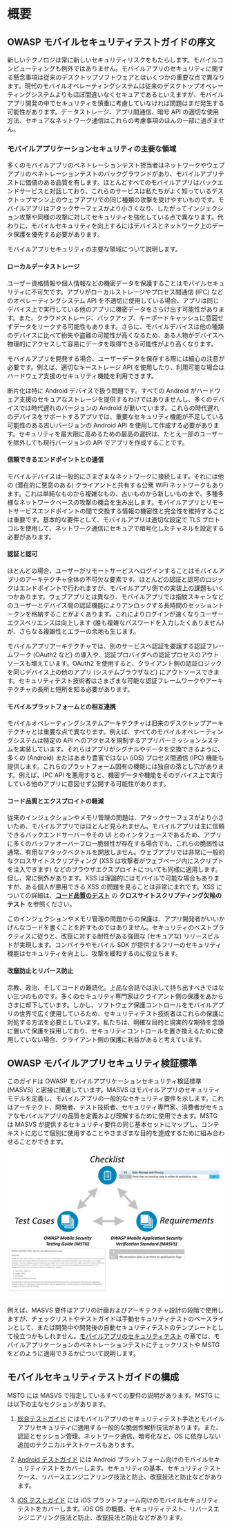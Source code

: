 # 概要

## OWASP モバイルセキュリティテストガイドの序文

新しいテクノロジは常に新しいセキュリティリスクをもたらします。モバイルコンピューティングも例外ではありません。モバイルアプリのセキュリティに関する懸念事項は従来のデスクトップソフトウェアとはいくつかの重要な点で異なります。現代のモバイルオペレーティングシステムは従来のデスクトップオペレーティングシステムよりもほぼ間違いなくセキュアであるといえますが、モバイルアプリ開発の中でセキュリティを慎重に考慮していなければ問題はまだ発生する可能性があります。データストレージ、アプリ間通信、暗号 API の適切な使用方法、セキュアなネットワーク通信はこれらの考慮事項のほんの一部に過ぎません。

### モバイルアプリケーションセキュリティの主要な領域

多くのモバイルアプリのペネトレーションテスト担当者はネットワークやウェブアプリのペネトレーションテストのバックグラウンドがあり、モバイルアプリテストに価値のある品質を有します。ほとんどすべてのモバイルアプリはバックエンドサービスと対話しており、これらのサービスは私たちがよく知っているデスクトップマシン上のウェブアプリでの同じ種類の攻撃を受けやすいものです。モバイルアプリはアタックサーフェスがより小さくなり、したがってインジェクション攻撃や同様の攻撃に対してセキュリティを強化している点で異なります。代わりに、モバイルセキュリティを向上するにはデバイスとネットワーク上のデータ保護を優先する必要があります。

モバイルアプリセキュリティの主要な領域について説明します。

#### ローカルデータストレージ

ユーザー資格情報や個人情報などの機密データを保護することはモバイルセキュリティに不可欠です。アプリがローカルストレージやプロセス間通信 (IPC) などのオペレーティングシステム API を不適切に使用している場合、アプリは同じデバイス上で実行している他のアプリに機密データをさらけ出す可能性があります。また、クラウドストレージ、バックアップ、キーボードキャッシュに意図せずデータをリークする可能性もあります。さらに、モバイルデバイスは他の種類のデバイスに比べて紛失や盗難の可能性が高くなるため、ある人物がデバイスへ物理的にアクセスして容易にデータを取得できる可能性がより高くなります。

モバイルアプリを開発する場合、ユーザーデータを保存する際には細心の注意が必要です。例えば、適切なキーストレージ API を使用したり、利用可能な場合はハードウェア支援のセキュリティ機能を利用できます。

断片化は特に Android デバイスで扱う問題です。すべての Android がハードウェア支援のセキュアなストレージを提供するわけではありませんし、多くのデバイスでは時代遅れのバージョンの Android が動いています。これらの時代遅れのデバイスをサポートするアプリでは、重要なセキュリティ機能が不足している可能性のある古いバージョンの Android API を使用して作成する必要があります。セキュリティを最大限に高めるための最高の選択は、たとえ一部のユーザーを除外しても現行バージョンの API でアプリを作成することです。

#### 信頼できるエンドポイントとの通信

モバイルデバイスは一般的にさまざまなネットワークに接続します。それには他の (潜在的に悪意のある) クライアントと共有する公衆 WiFi ネットワークもあります。これは単純なものから複雑なもの、古いものから新しいものまで、多種多様なネットワークベースの攻撃の機会を生み出します。モバイルアプリとリモートサービスエンドポイントの間で交換する情報の機密性と完全性を維持することは重要です。基本的な要件として、モバイルアプリは適切な設定で TLS プロトコルを使用して、ネットワーク通信にセキュアで暗号化したチャネルを設定する必要があります。

#### 認証と認可

ほとんどの場合、ユーザーがリモートサービスへログインすることはモバイルアプリのアーキテクチャ全体の不可欠な要素です。ほとんどの認証と認可のロジックはエンドポイントで行われますが、モバイルアプリ側での実装上の課題もいくつかあります。ウェブアプリとは異なり、モバイルアプリでは指紋スキャンなどのユーザーとデバイス間の認証機能によりアンロックする長時間のセッショントークンを格納することがよくあります。これによりログインが速くなりユーザーエクスペリエンスは向上します (誰も複雑なパスワードを入力したくありません) が、さらなる複雑性とエラーの余地も生じます。

モバイルアプリアーキテクチャでは、別のサービスへ認証を委譲する認証フレームワーク (OAuth2 など) の導入や、認証プロバイダへの認証プロセスのアウトソースも増えています。OAuth2 を使用すると、クライアント側の認証ロジックを同じデバイス上の他のアプリ (システムブラウザなど) にアウトソースできます。セキュリティテスト技術者はさまざまな可能な認証フレームワークやアーキテクチャの長所と短所を知る必要があります。

#### モバイルプラットフォームとの相互連携

モバイルオペレーティングシステムアーキテクチャは旧来のデスクトップアーキテクチャとは重要な点で異なります。例えば、すべてのモバイルオペレーティングシステムは特定の API へのアクセスを規制するアプリパーミッションシステムを実装しています。それらはアプリがシグナルやデータを交換できるように、多くの (Android) またはあまり豊富ではない (iOS) プロセス間通信 (IPC) 機能も提供します。これらのプラットフォーム固有の機能には独自の落とし穴があります。例えば、IPC API を悪用すると、機密データや機能をそのデバイス上で実行している他のアプリに意図せず公開する可能性があります。

#### コード品質とエクスプロイトの軽減

従来のインジェクションやメモリ管理の問題は、アタックサーフェスがより小さいため、モバイルアプリではほとんど見られません。モバイルアプリは主に信頼できるバックエンドサーバーやその UI とのインタフェースであるため、アプリに多くのバッファオーバーフロー脆弱性が存在する場合でも、これらの脆弱性は通常、有用なアタックベクトルを開放しません。ウェブアプリでは非常に一般的なクロスサイトスクリプティング (XSS は攻撃者がウェブページ内にスクリプトを注入できます)  などのブラウザエクスプロイトについても同様に適用します。但し、常に例外があります。XSS は理論的にはモバイルで可能な場合もありますが、ある個人が悪用できる XSS の問題を見ることは非常にまれです。XSS についての詳細は、[**コード品質のテスト**](https://github.com/OWASP/owasp-mstg/blob/master/Document/0x04h-Testing-Code-Quality.md#user-content-testing-for-cross-site-scripting-flaws) の **クロスサイトスクリプティング欠陥のテスト** を参照ください。

このインジェクションやメモリ管理の問題からの保護は、アプリ開発者がいいかげんなコードを書くことを許すものではありません。セキュリティのベストプラクティスに従うと、改竄に対する耐性がある強固な (セキュアな) リリースビルドが実現します。コンパイラやモバイル SDK が提供するフリーのセキュリティ機能はセキュリティを向上し、攻撃を緩和するのに役立ちます。

#### 改竄防止とリバース防止

宗教、政治、そしてコードの難読化。上品な会話では決して持ち出すべきではない三つのものです。多くのセキュリティ専門家はクライアント側の保護をあからさまに却下しています。しかし、ソフトウェア保護コントロールをモバイルアプリの世界で広く使用しているため、セキュリティテスト技術者はこれらの保護に対処する方法を必要としています。私たちは、明確な目的と現実的な期待を念頭に置いて保護を採用しており、セキュリティコントロールを置き換えるために使用していない場合、クライアント側の保護に利益があると考えています。

## OWASP モバイルアプリセキュリティ検証標準

このガイドは OWASP モバイルアプリケーションセキュリティ検証標準 (MASVS) と密接に関連しています。MASVS はモバイルアプリのセキュリティモデルを定義し、モバイルアプリの一般的なセキュリティ要件を示します。これはアーキテクト、開発者、テスト技術者、セキュリティ専門家、消費者がセキュアなモバイルアプリの品質を定義および理解するために使用できます。MSTG は MASVS が提供するセキュリティ要件の同じ基本セットにマップし、コンテキストに応じて個別に使用することやさまざまな目的を達成するために組み合わせることができます。

![Document Overview](Images/Chapters/0x03/owasp-mobile-overview.jpg)

例えば、MASVS 要件はアプリの計画およびアーキテクチャ設計の段階で使用しますが、チェックリストやテストガイドは手動セキュリティテストのベースラインとして、または開発中や開発後の自動セキュリティテストのテンプレートとして役立つかもしれません。[モバイルアプリのセキュリティテスト](https://github.com/OWASP/owasp-mstg/blob/master/Document/0x04b-Mobile-App-Security-Testing.md) の章では、モバイルアプリケーションのペネトレーションテストにチェックリストや MSTG をどのように適用できるかについて説明します。

## モバイルセキュリティテストガイドの構成

MSTG には MASVS で指定しているすべての要件の説明があります。MSTG には以下の主なセクションがあります。

1. [総合テストガイド](https://github.com/OWASP/owasp-mstg/blob/master/Document/0x04-General-Testing-Guide.md) にはモバイルアプリのセキュリティテスト手法とモバイルアプリセキュリティに適用する一般的な脆弱性解析技法があります。また、認証とセッション管理、ネットワーク通信、暗号化など、OS に依存しない追加のテクニカルテストケースもあります。

2. [Android テストガイド](https://github.com/OWASP/owasp-mstg/blob/master/Document/0x05-Android-Testing-Guide.md) には Android プラットフォーム向けのモバイルセキュリティテストをカバーします。セキュリティの基本、セキュリティテストケース、リバースエンジニアリング技法と防止、改竄技法と防止などがあります。

3. [iOS テストガイド](https://github.com/OWASP/owasp-mstg/blob/master/Document/0x06-iOS-Testing-Guide.md) には iOS プラットフォーム向けのモバイルセキュリティテストをカバーします。iOS OS の概要、セキュリティテスト、リバースエンジニアリング技法と防止、改竄技法と防止などがあります。
